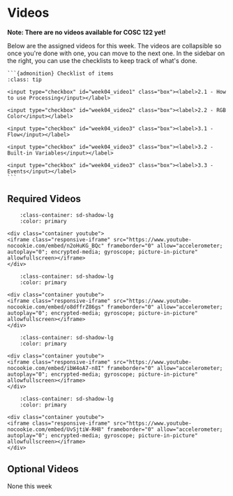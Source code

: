 # Videos

**Note: There are no videos available for COSC 122 yet!**

Below are the assigned videos for this week. 
The videos are collapsible so once you're done with one, you can move to the next one.
In the sidebar on the right, you can use the checklists to keep track of what's done.

````{margin}
```{admonition} Checklist of items
:class: tip

<input type="checkbox" id="week04_video1" class="box"><label>2.1 - How to use Processing</input></label>

<input type="checkbox" id="week04_video2" class="box"><label>2.2 - RGB Color</input></label>

<input type="checkbox" id="week04_video3" class="box"><label>3.1 - Flow</input></label>

<input type="checkbox" id="week04_video3" class="box"><label>3.2 - Built-in Variables</input></label>

<input type="checkbox" id="week04_video3" class="box"><label>3.3 - Events</input></label>
```
````

## Required Videos

```{dropdown} 2.2 -  RGB Color
    :class-container: sd-shadow-lg
    :color: primary

<div class="container youtube">
<iframe class="responsive-iframe" src="https://www.youtube-nocookie.com/embed/n2oHuKG_BQc" frameborder="0" allow="accelerometer; autoplay="0"; encrypted-media; gyroscope; picture-in-picture" allowfullscreen></iframe>
</div>
```

```{dropdown} 3.1 - Flow
    :class-container: sd-shadow-lg
    :color: primary

<div class="container youtube">
<iframe class="responsive-iframe" src="https://www.youtube-nocookie.com/embed/o8dffrZ86gs" frameborder="0" allow="accelerometer; autoplay="0"; encrypted-media; gyroscope; picture-in-picture" allowfullscreen></iframe>
</div>
```

```{dropdown} 3.2 - Built-in Variables
    :class-container: sd-shadow-lg
    :color: primary

<div class="container youtube">
<iframe class="responsive-iframe" src="https://www.youtube-nocookie.com/embed/ibW4oA7-n8I" frameborder="0" allow="accelerometer; autoplay="0"; encrypted-media; gyroscope; picture-in-picture" allowfullscreen></iframe>
</div>
```

```{dropdown} 3.3 - Events
    :class-container: sd-shadow-lg
    :color: primary

<div class="container youtube">
<iframe class="responsive-iframe" src="https://www.youtube-nocookie.com/embed/UvSjtiW-RH8" frameborder="0" allow="accelerometer; autoplay="0"; encrypted-media; gyroscope; picture-in-picture" allowfullscreen></iframe>
</div>
```

## Optional Videos

None this week
